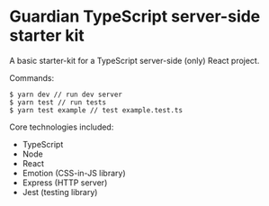 # Guardian TypeScript server-side starter kit

A basic starter-kit for a TypeScript server-side (only) React project.

Commands:

    $ yarn dev // run dev server
    $ yarn test // run tests
    $ yarn test example // test example.test.ts

Core technologies included:

-   TypeScript
-   Node
-   React
-   Emotion (CSS-in-JS library)
-   Express (HTTP server)
-   Jest (testing library)
